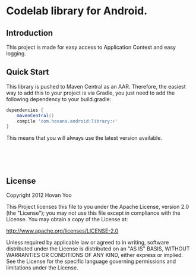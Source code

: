 Codelab library for Android.
=============

## Introduction

This project is made for easy access to Application Context and easy logging.


## Quick Start

This library is pushed to Maven Central as an AAR. Therefore, the easiest way to add this to your project is via Gradle, you just need to add the following dependency to your build.gradle:

```groovy
dependencies {  
    mavenCentral()
    compile 'com.hovans.android:library:+'
}
```

This means that you will always use the latest version available.

<br/><br/><br/>

## License
 
 Copyright 2012 Hovan Yoo
 
 This Project licenses this file to you under the Apache License,
 version 2.0 (the "License"); you may not use this file except in compliance
 with the License. You may obtain a copy of the License at:
 
   http://www.apache.org/licenses/LICENSE-2.0
 
 Unless required by applicable law or agreed to in writing, software
 distributed under the License is distributed on an "AS IS" BASIS, WITHOUT
 WARRANTIES OR CONDITIONS OF ANY KIND, either express or implied. See the
 License for the specific language governing permissions and limitations
 under the License.

